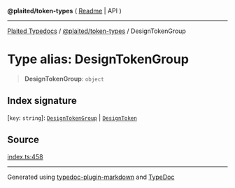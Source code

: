 **@plaited/token-types** ( [Readme](../README.md) \| API )

***

[Plaited Typedocs](../../../modules.md) / [@plaited/token-types](../modules.md) / DesignTokenGroup

# Type alias: DesignTokenGroup

> **DesignTokenGroup**: `object`

## Index signature

 \[`key`: `string`\]: [`DesignTokenGroup`](DesignTokenGroup.md) \| [`DesignToken`](DesignToken.md)

## Source

[index.ts:458](https://github.com/plaited/plaited/blob/b0dd907/libs/token-types/src/index.ts#L458)

***

Generated using [typedoc-plugin-markdown](https://www.npmjs.com/package/typedoc-plugin-markdown) and [TypeDoc](https://typedoc.org/)
